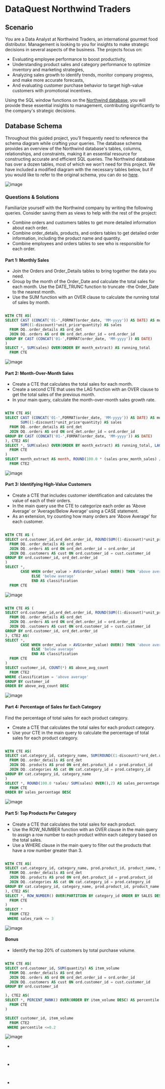 # DataQuest Northwind Traders

## Scenario

You are a Data Analyst at Northwind Traders, an international gourmet food distributor. Management is looking to you for insights to make strategic decisions in several aspects of the business. The projects focus on:

-  Evaluating employee performance to boost productivity,
-  Understanding product sales and category performance to optimize inventory and marketing strategies,
-  Analyzing sales growth to identify trends, monitor company progress, and make more accurate forecasts,
-  And evaluating customer purchase behavior to target high-value customers with promotional incentives.

Using the SQL window functions on the [Northwind database](https://github.com/pthom/northwind_psql/tree/master), you will provide these essential insights to management, contributing significantly to the company's strategic decisions.

## Database Schema

Throughout this guided project, you’ll frequently need to reference the schema diagram while crafting your queries. The database schema provides an overview of the Northwind database's tables, columns, relationships, and constraints, making it an essential resource for constructing accurate and efficient SQL queries. The Northwind database has over a dozen tables, most of which we won't need for this project. We have included a modified diagram with the necessary tables below, but if you would like to refer to the original schema, you can do so [here](https://github.com/pthom/northwind_psql/blob/master/ER.png).

![image](https://github.com/TJBRocker/SQL-Portfolio/assets/59825363/2f036c29-8313-416e-a4d0-c3dd32a70ca1)

### Questions & Solutions

Familiarize yourself with the Northwind company by writing the following queries. Consider saving them as views to help with the rest of the project:

-  Combine orders and customers tables to get more detailed information about each order.
-  Combine order_details, products, and orders tables to get detailed order information, including the product name and quantity.
-  Combine employees and orders tables to see who is responsible for each order.

#### Part 1: Monthly Sales

-  Join the Orders and Order_Details tables to bring together the data you need.
-  Group by the month of the Order_Date and calculate the total sales for each month. Use the DATE_TRUNC function to truncate -the Order_Date to the nearest month.
-  Use the SUM function with an OVER clause to calculate the running total of sales by month.

````sql

WITH CTE AS(
SELECT CAST (CONCAT('01-',FORMAT(order_date, 'MM-yyyy')) AS DATE) AS month_extract, 
	   SUM((1-discount)*unit_price*quantity) AS sales
  FROM DQ..order_details AS ord_det
  JOIN DQ..orders AS ord ON ord_det.order_id = ord.order_id
GROUP BY CAST (CONCAT('01-',FORMAT(order_date, 'MM-yyyy')) AS DATE)
)
SELECT *, SUM(sales) OVER(ORDER BY month_extract) AS running_total
  FROM CTE

````

![image](https://github.com/TJBRocker/SQL-Portfolio/assets/59825363/860557cc-2fff-44e2-8bd4-64f96c931b23)


#### Part 2: Month-Over-Month Sales

-  Create a CTE that calculates the total sales for each month.
-  Create a second CTE that uses the LAG function with an OVER clause to get the total sales of the previous month.
-  In your main query, calculate the month-over-month sales growth rate.

````sql

WITH CTE AS(
SELECT CAST (CONCAT('01-',FORMAT(order_date, 'MM-yyyy')) AS DATE) AS month_extract, 
	   SUM((1-discount)*unit_price*quantity) AS sales
  FROM DQ..order_details AS ord_det
  JOIN DQ..orders AS ord ON ord_det.order_id = ord.order_id
GROUP BY CAST (CONCAT('01-',FORMAT(order_date, 'MM-yyyy')) AS DATE)
), CTE2 AS(
SELECT *, SUM(sales) OVER(ORDER BY month_extract) AS running_total, LAG(sales, 1) OVER( ORDER BY month_extract) AS prev_month_sales
  FROM CTE
)
SELECT month_extract AS month, ROUND(100.0 * (sales-prev_month_sales) / prev_month_sales,2) AS growth
  FROM CTE2

````

![image](https://github.com/TJBRocker/SQL-Portfolio/assets/59825363/85a4fddb-722f-4b60-b161-00b46b77a475)

#### Part 3: Identifying High-Value Customers

-  Create a CTE that includes customer identification and calculates the value of each of their orders.
-  In the main query use the CTE to categorize each order as 'Above Average' or 'Average/Below Average' using a CASE statement.
-  As an extension, try counting how many orders are 'Above Average' for each customer.

````sql

WITH CTE AS (
SELECT ord.customer_id,ord_det.order_id, ROUND(SUM((1-discount)*unit_price*quantity),0) AS order_value
  FROM DQ..order_details AS ord_det
  JOIN DQ..orders AS ord ON ord_det.order_id = ord.order_id
  JOIN DQ..customers AS cust ON ord.customer_id = cust.customer_id
GROUP BY ord.customer_id, ord_det.order_id
)
SELECT *, 
	   CASE WHEN order_value > AVG(order_value) OVER() THEN 'above average'
			ELSE 'below average'
			END AS classification
  FROM CTE

````

![image](https://github.com/TJBRocker/SQL-Portfolio/assets/59825363/88e2d4a5-75c0-4d2f-9a4c-84e9e19b1072)


````sql

WITH CTE AS (
SELECT ord.customer_id,ord_det.order_id, ROUND(SUM((1-discount)*unit_price*quantity),0) AS order_value
  FROM DQ..order_details AS ord_det
  JOIN DQ..orders AS ord ON ord_det.order_id = ord.order_id
  JOIN DQ..customers AS cust ON ord.customer_id = cust.customer_id
GROUP BY ord.customer_id, ord_det.order_id
), CTE2 AS(
SELECT *,
	   CASE WHEN order_value > AVG(order_value) OVER() THEN 'above average'
			ELSE 'below average'
			END AS classification
  FROM CTE
) 
SELECT customer_id, COUNT(*) AS above_avg_count
  FROM CTE2
WHERE classification = 'above average'
GROUP BY customer_id
ORDER BY above_avg_count DESC

````
![image](https://github.com/TJBRocker/SQL-Portfolio/assets/59825363/aa1c11b5-f673-40a5-bf4f-650db6561ca9)

#### Part 4: Percentage of Sales for Each Category

Find the percentage of total sales for each product category.

-  Create a CTE that calculates the total sales for each product category.
-  Use your CTE in the main query to calculate the percentage of total sales for each product category.

````sql

WITH CTE AS(
SELECT cat.category_id, category_name, SUM(ROUND((1-discount)*ord_det.unit_price*quantity,0)) AS sales
  FROM DQ..order_details AS ord_det
  JOIN DQ..products AS prod ON ord_det.product_id = prod.product_id
  JOIN DQ..categories AS cat ON cat.category_id = prod.category_id
GROUP BY cat.category_id, category_name
)
SELECT *, ROUND(100.0 *sales/ SUM(sales) OVER(),2) AS sales_percentage
  FROM CTE
ORDER BY sales_percentage DESC

````
![image](https://github.com/TJBRocker/SQL-Portfolio/assets/59825363/f09d5042-bb2d-43d7-9c6e-afae011fd14e)

#### Part 5: Top Products Per Category

-  Create a CTE that calculates the total sales for each product.
-  Use the ROW_NUMBER function with an OVER clause in the main query to assign a row number to each product within each category based on the total sales.
-  Use a WHERE clause in the main query to filter out the products that have a row number greater than 3.

````sql

WITH CTE AS(
SELECT cat.category_id, category_name, prod.product_id, product_name, SUM(ROUND((1-discount)*ord_det.unit_price*quantity,0)) AS sales
  FROM DQ..order_details AS ord_det
  JOIN DQ..products AS prod ON ord_det.product_id = prod.product_id
  JOIN DQ..categories AS cat ON cat.category_id = prod.category_id
GROUP BY cat.category_id, category_name, prod.product_id, product_name
), CTE2 AS(
SELECT *, ROW_NUMBER() OVER(PARTITION BY category_id ORDER BY SALES DESC) AS sales_rank
  FROM CTE
)
SELECT *
  FROM CTE2
 WHERE sales_rank <= 3 

````

![image](https://github.com/TJBRocker/SQL-Portfolio/assets/59825363/b7e8c52b-b5b2-471b-ae45-31af9d96f1cc)

#### Bonus

-  Identify the top 20% of customers by total purchase volume.
````sql

WITH CTE AS(
SELECT ord.customer_id, SUM(quantity) AS item_volume
  FROM DQ..order_details AS ord_det
  JOIN DQ..orders AS ord ON ord_det.order_id = ord.order_id
  JOIN DQ..customers AS cust ON ord.customer_id = cust.customer_id
GROUP BY ord.customer_id

), CTE2 AS(
SELECT *, PERCENT_RANK() OVER(ORDER BY item_volume DESC) AS percentile
  FROM CTE
)

SELECT customer_id, item_volume
  FROM CTE2
 WHERE percentile <=0.2

````
![image](https://github.com/TJBRocker/SQL-Portfolio/assets/59825363/d8925201-9a58-42a9-9745-40dd847c9359)

-  

````sql



````
-  
````sql



````

-  

````sql



````

````sql



````









